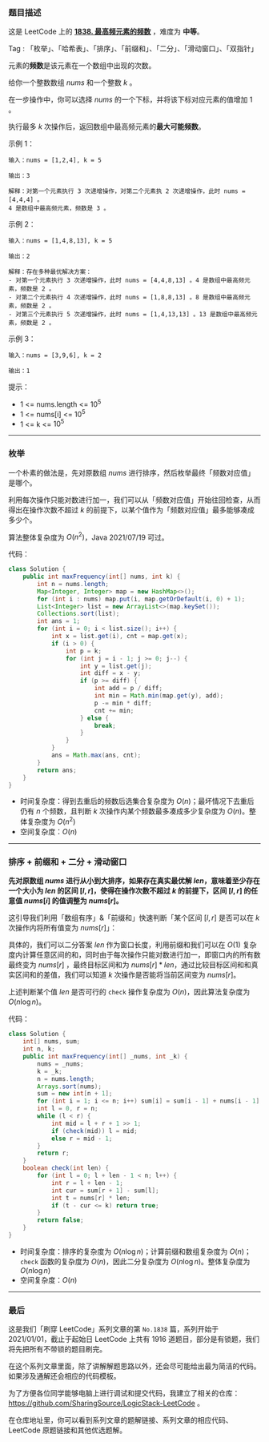 ### 题目描述

这是 LeetCode 上的 **[1838. 最高频元素的频数](https://leetcode-cn.com/problems/frequency-of-the-most-frequent-element/solution/gong-shui-san-xie-cong-mei-ju-dao-pai-xu-kxnk/)** ，难度为 **中等**。

Tag : 「枚举」、「哈希表」、「排序」、「前缀和」、「二分」、「滑动窗口」、「双指针」



元素的**频数**是该元素在一个数组中出现的次数。

给你一个整数数组 $nums$ 和一个整数 $k$ 。

在一步操作中，你可以选择 $nums$ 的一个下标，并将该下标对应元素的值增加 $1$ 。

执行最多 $k$ 次操作后，返回数组中最高频元素的**最大可能频数**。

示例 1：
```
输入：nums = [1,2,4], k = 5

输出：3

解释：对第一个元素执行 3 次递增操作，对第二个元素执 2 次递增操作，此时 nums = [4,4,4] 。
4 是数组中最高频元素，频数是 3 。
```
示例 2：
```
输入：nums = [1,4,8,13], k = 5

输出：2

解释：存在多种最优解决方案：
- 对第一个元素执行 3 次递增操作，此时 nums = [4,4,8,13] 。4 是数组中最高频元素，频数是 2 。
- 对第二个元素执行 4 次递增操作，此时 nums = [1,8,8,13] 。8 是数组中最高频元素，频数是 2 。
- 对第三个元素执行 5 次递增操作，此时 nums = [1,4,13,13] 。13 是数组中最高频元素，频数是 2 。
```
示例 3：
```
输入：nums = [3,9,6], k = 2

输出：1
```

提示：
* 1 <= nums.length <= $10^5$
* 1 <= nums[i] <= $10^5$
* 1 <= k <= $10^5$

---

### 枚举

一个朴素的做法是，先对原数组 $nums$ 进行排序，然后枚举最终「频数对应值」是哪个。

利用每次操作只能对数进行加一，我们可以从「频数对应值」开始往回检查，从而得出在操作次数不超过 $k$ 的前提下，以某个值作为「频数对应值」最多能够凑成多少个。

算法整体复杂度为 $O(n^2)$，Java 2021/07/19 可过。

代码：
```java
class Solution {
    public int maxFrequency(int[] nums, int k) {
        int n = nums.length;
        Map<Integer, Integer> map = new HashMap<>();
        for (int i : nums) map.put(i, map.getOrDefault(i, 0) + 1);
        List<Integer> list = new ArrayList<>(map.keySet());
        Collections.sort(list);
        int ans = 1;
        for (int i = 0; i < list.size(); i++) {
            int x = list.get(i), cnt = map.get(x);
            if (i > 0) {
                int p = k;
                for (int j = i - 1; j >= 0; j--) {
                    int y = list.get(j);
                    int diff = x - y;
                    if (p >= diff) {
                        int add = p / diff;
                        int min = Math.min(map.get(y), add);
                        p -= min * diff;
                        cnt += min;
                    } else {
                        break;
                    }
                }
            }
            ans = Math.max(ans, cnt);
        }
        return ans;
    }
}
```
* 时间复杂度：得到去重后的频数后选集合复杂度为 $O(n)$；最坏情况下去重后仍有 $n$ 个频数，且判断 $k$ 次操作内某个频数最多凑成多少复杂度为 $O(n)$。整体复杂度为 $O(n^2)$
* 空间复杂度：$O(n)$

---

### 排序 + 前缀和 + 二分 + 滑动窗口

**先对原数组 $nums$ 进行从小到大排序，如果存在真实最优解 $len$，意味着至少存在一个大小为 $len$ 的区间 $[l, r]$，使得在操作次数不超过 $k$ 的前提下，区间 $[l, r]$ 的任意值 $nums[i]$ 的值调整为 $nums[r]$。**

这引导我们利用「数组有序」&「前缀和」快速判断「某个区间 $[l, r]$ 是否可以在 $k$ 次操作内将所有值变为 $nums[r]$」：

具体的，我们可以二分答案 $len$ 作为窗口长度，利用前缀和我们可以在 $O(1)$ 复杂度内计算任意区间的和，同时由于每次操作只能对数进行加一，即窗口内的所有数最终变为 $nums[r]$ ，最终目标区间和为 $nums[r] * len$，通过比较目标区间和和真实区间和的差值，我们可以知道 $k$ 次操作是否能将当前区间变为 $nums[r]$。

上述判断某个值 $len$ 是否可行的 `check` 操作复杂度为 $O(n)$，因此算法复杂度为 $O(n\log{n})$。

代码：
```java
class Solution {
    int[] nums, sum;
    int n, k;
    public int maxFrequency(int[] _nums, int _k) {
        nums = _nums;
        k = _k;
        n = nums.length;
        Arrays.sort(nums);
        sum = new int[n + 1];
        for (int i = 1; i <= n; i++) sum[i] = sum[i - 1] + nums[i - 1];
        int l = 0, r = n;
        while (l < r) {
            int mid = l + r + 1 >> 1;
            if (check(mid)) l = mid;
            else r = mid - 1;
        }
        return r;
    }
    boolean check(int len) {
        for (int l = 0; l + len - 1 < n; l++) {
            int r = l + len - 1;
            int cur = sum[r + 1] - sum[l];
            int t = nums[r] * len;
            if (t - cur <= k) return true;
        }
        return false;
    }
}
```
* 时间复杂度：排序的复杂度为 $O(n\log{n})$；计算前缀和数组复杂度为 $O(n)$；`check` 函数的复杂度为 $O(n)$，因此二分复杂度为 $O(n\log{n})$。整体复杂度为 $O(n\log{n})$
* 空间复杂度：$O(n)$

---

### 最后

这是我们「刷穿 LeetCode」系列文章的第 `No.1838` 篇，系列开始于 2021/01/01，截止于起始日 LeetCode 上共有 1916 道题目，部分是有锁题，我们将先把所有不带锁的题目刷完。

在这个系列文章里面，除了讲解解题思路以外，还会尽可能给出最为简洁的代码。如果涉及通解还会相应的代码模板。

为了方便各位同学能够电脑上进行调试和提交代码，我建立了相关的仓库：https://github.com/SharingSource/LogicStack-LeetCode 。

在仓库地址里，你可以看到系列文章的题解链接、系列文章的相应代码、LeetCode 原题链接和其他优选题解。

